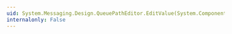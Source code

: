 ```yaml
---
uid: System.Messaging.Design.QueuePathEditor.EditValue(System.ComponentModel.ITypeDescriptorContext,System.IServiceProvider,System.Object)
internalonly: False
---
```

